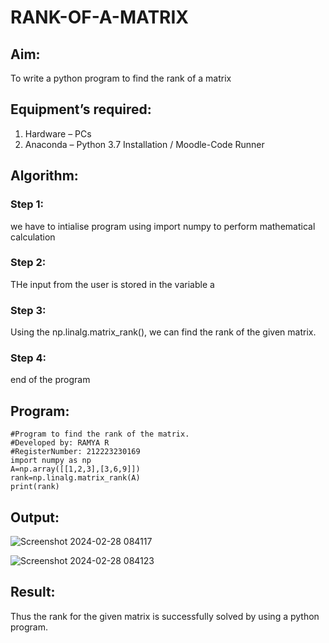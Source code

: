 # RANK-OF-A-MATRIX
## Aim:
To write a python program to find the rank of a matrix
## Equipment’s required:
1. 	Hardware – PCs
2. 	Anaconda – Python 3.7 Installation / Moodle-Code Runner
## Algorithm:
### Step 1: 
we have to intialise program using import numpy to perform mathematical calculation
### Step 2: 
THe input from the user is stored in the variable a
### Step 3: 
Using the np.linalg.matrix_rank(), we can find the rank of the given matrix.
### Step 4:
end of the program
## Program:
```
#Program to find the rank of the matrix.
#Developed by: RAMYA R
#RegisterNumber: 212223230169
import numpy as np
A=np.array([[1,2,3],[3,6,9]])
rank=np.linalg.matrix_rank(A)
print(rank)
```
## Output:
![Screenshot 2024-02-28 084117](https://github.com/ramya23000505/RANK-OF-A-MATRIX/assets/149370791/ee9dd898-7edb-49d6-8930-786e90e3495a)

![Screenshot 2024-02-28 084123](https://github.com/ramya23000505/RANK-OF-A-MATRIX/assets/149370791/bbe69ac0-7f0d-43d1-85c4-6179dafe47a2)

## Result:
Thus the rank for the given matrix is successfully solved by  using a python program.

